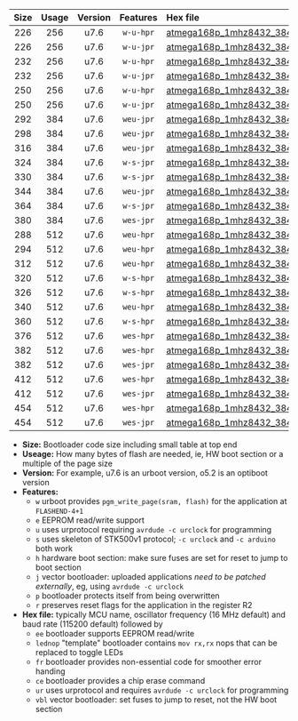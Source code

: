 |Size|Usage|Version|Features|Hex file|
|:-:|:-:|:-:|:-:|:--|
|226|256|u7.6|`w-u-hpr`|[atmega168p_1mhz8432_38400bps_ur.hex](https://raw.githubusercontent.com/stefanrueger/urboot/main//atmega168p_1mhz8432_38400bps_ur.hex)|
|226|256|u7.6|`w-u-jpr`|[atmega168p_1mhz8432_38400bps_ur_vbl.hex](https://raw.githubusercontent.com/stefanrueger/urboot/main//atmega168p_1mhz8432_38400bps_ur_vbl.hex)|
|232|256|u7.6|`w-u-hpr`|[atmega168p_1mhz8432_38400bps_lednop_ur.hex](https://raw.githubusercontent.com/stefanrueger/urboot/main//atmega168p_1mhz8432_38400bps_lednop_ur.hex)|
|232|256|u7.6|`w-u-jpr`|[atmega168p_1mhz8432_38400bps_lednop_ur_vbl.hex](https://raw.githubusercontent.com/stefanrueger/urboot/main//atmega168p_1mhz8432_38400bps_lednop_ur_vbl.hex)|
|250|256|u7.6|`w-u-hpr`|[atmega168p_1mhz8432_38400bps_lednop_fr_ur.hex](https://raw.githubusercontent.com/stefanrueger/urboot/main//atmega168p_1mhz8432_38400bps_lednop_fr_ur.hex)|
|250|256|u7.6|`w-u-jpr`|[atmega168p_1mhz8432_38400bps_lednop_fr_ur_vbl.hex](https://raw.githubusercontent.com/stefanrueger/urboot/main//atmega168p_1mhz8432_38400bps_lednop_fr_ur_vbl.hex)|
|292|384|u7.6|`weu-jpr`|[atmega168p_1mhz8432_38400bps_ee_ur_vbl.hex](https://raw.githubusercontent.com/stefanrueger/urboot/main//atmega168p_1mhz8432_38400bps_ee_ur_vbl.hex)|
|298|384|u7.6|`weu-jpr`|[atmega168p_1mhz8432_38400bps_ee_lednop_ur_vbl.hex](https://raw.githubusercontent.com/stefanrueger/urboot/main//atmega168p_1mhz8432_38400bps_ee_lednop_ur_vbl.hex)|
|316|384|u7.6|`weu-jpr`|[atmega168p_1mhz8432_38400bps_ee_lednop_fr_ur_vbl.hex](https://raw.githubusercontent.com/stefanrueger/urboot/main//atmega168p_1mhz8432_38400bps_ee_lednop_fr_ur_vbl.hex)|
|324|384|u7.6|`w-s-jpr`|[atmega168p_1mhz8432_38400bps_vbl.hex](https://raw.githubusercontent.com/stefanrueger/urboot/main//atmega168p_1mhz8432_38400bps_vbl.hex)|
|330|384|u7.6|`w-s-jpr`|[atmega168p_1mhz8432_38400bps_lednop_vbl.hex](https://raw.githubusercontent.com/stefanrueger/urboot/main//atmega168p_1mhz8432_38400bps_lednop_vbl.hex)|
|344|384|u7.6|`weu-jpr`|[atmega168p_1mhz8432_38400bps_ee_lednop_fr_ce_ur_vbl.hex](https://raw.githubusercontent.com/stefanrueger/urboot/main//atmega168p_1mhz8432_38400bps_ee_lednop_fr_ce_ur_vbl.hex)|
|364|384|u7.6|`w-s-jpr`|[atmega168p_1mhz8432_38400bps_lednop_fr_vbl.hex](https://raw.githubusercontent.com/stefanrueger/urboot/main//atmega168p_1mhz8432_38400bps_lednop_fr_vbl.hex)|
|380|384|u7.6|`wes-jpr`|[atmega168p_1mhz8432_38400bps_ee_vbl.hex](https://raw.githubusercontent.com/stefanrueger/urboot/main//atmega168p_1mhz8432_38400bps_ee_vbl.hex)|
|288|512|u7.6|`weu-hpr`|[atmega168p_1mhz8432_38400bps_ee_ur.hex](https://raw.githubusercontent.com/stefanrueger/urboot/main//atmega168p_1mhz8432_38400bps_ee_ur.hex)|
|294|512|u7.6|`weu-hpr`|[atmega168p_1mhz8432_38400bps_ee_lednop_ur.hex](https://raw.githubusercontent.com/stefanrueger/urboot/main//atmega168p_1mhz8432_38400bps_ee_lednop_ur.hex)|
|312|512|u7.6|`weu-hpr`|[atmega168p_1mhz8432_38400bps_ee_lednop_fr_ur.hex](https://raw.githubusercontent.com/stefanrueger/urboot/main//atmega168p_1mhz8432_38400bps_ee_lednop_fr_ur.hex)|
|320|512|u7.6|`w-s-hpr`|[atmega168p_1mhz8432_38400bps.hex](https://raw.githubusercontent.com/stefanrueger/urboot/main//atmega168p_1mhz8432_38400bps.hex)|
|326|512|u7.6|`w-s-hpr`|[atmega168p_1mhz8432_38400bps_lednop.hex](https://raw.githubusercontent.com/stefanrueger/urboot/main//atmega168p_1mhz8432_38400bps_lednop.hex)|
|340|512|u7.6|`weu-hpr`|[atmega168p_1mhz8432_38400bps_ee_lednop_fr_ce_ur.hex](https://raw.githubusercontent.com/stefanrueger/urboot/main//atmega168p_1mhz8432_38400bps_ee_lednop_fr_ce_ur.hex)|
|360|512|u7.6|`w-s-hpr`|[atmega168p_1mhz8432_38400bps_lednop_fr.hex](https://raw.githubusercontent.com/stefanrueger/urboot/main//atmega168p_1mhz8432_38400bps_lednop_fr.hex)|
|376|512|u7.6|`wes-hpr`|[atmega168p_1mhz8432_38400bps_ee.hex](https://raw.githubusercontent.com/stefanrueger/urboot/main//atmega168p_1mhz8432_38400bps_ee.hex)|
|382|512|u7.6|`wes-hpr`|[atmega168p_1mhz8432_38400bps_ee_lednop.hex](https://raw.githubusercontent.com/stefanrueger/urboot/main//atmega168p_1mhz8432_38400bps_ee_lednop.hex)|
|382|512|u7.6|`wes-jpr`|[atmega168p_1mhz8432_38400bps_ee_lednop_vbl.hex](https://raw.githubusercontent.com/stefanrueger/urboot/main//atmega168p_1mhz8432_38400bps_ee_lednop_vbl.hex)|
|412|512|u7.6|`wes-hpr`|[atmega168p_1mhz8432_38400bps_ee_lednop_fr.hex](https://raw.githubusercontent.com/stefanrueger/urboot/main//atmega168p_1mhz8432_38400bps_ee_lednop_fr.hex)|
|412|512|u7.6|`wes-jpr`|[atmega168p_1mhz8432_38400bps_ee_lednop_fr_vbl.hex](https://raw.githubusercontent.com/stefanrueger/urboot/main//atmega168p_1mhz8432_38400bps_ee_lednop_fr_vbl.hex)|
|454|512|u7.6|`wes-hpr`|[atmega168p_1mhz8432_38400bps_ee_lednop_fr_ce.hex](https://raw.githubusercontent.com/stefanrueger/urboot/main//atmega168p_1mhz8432_38400bps_ee_lednop_fr_ce.hex)|
|454|512|u7.6|`wes-jpr`|[atmega168p_1mhz8432_38400bps_ee_lednop_fr_ce_vbl.hex](https://raw.githubusercontent.com/stefanrueger/urboot/main//atmega168p_1mhz8432_38400bps_ee_lednop_fr_ce_vbl.hex)|

- **Size:** Bootloader code size including small table at top end
- **Useage:** How many bytes of flash are needed, ie, HW boot section or a multiple of the page size
- **Version:** For example, u7.6 is an urboot version, o5.2 is an optiboot version
- **Features:**
  + `w` urboot provides `pgm_write_page(sram, flash)` for the application at `FLASHEND-4+1`
  + `e` EEPROM read/write support
  + `u` uses urprotocol requiring `avrdude -c urclock` for programming
  + `s` uses skeleton of STK500v1 protocol; `-c urclock` and `-c arduino` both work
  + `h` hardware boot section: make sure fuses are set for reset to jump to boot section
  + `j` vector bootloader: uploaded applications *need to be patched externally*, eg, using `avrdude -c urclock`
  + `p` bootloader protects itself from being overwritten
  + `r` preserves reset flags for the application in the register R2
- **Hex file:** typically MCU name, oscillator frequency (16 MHz default) and baud rate (115200 default) followed by
  + `ee` bootloader supports EEPROM read/write
  + `lednop` "template" bootloader contains `mov rx,rx` nops that can be replaced to toggle LEDs
  + `fr` bootloader provides non-essential code for smoother error handing
  + `ce` bootloader provides a chip erase command
  + `ur` uses urprotocol and requires `avrdude -c urclock` for programming
  + `vbl` vector bootloader: set fuses to jump to reset, not the HW boot section
